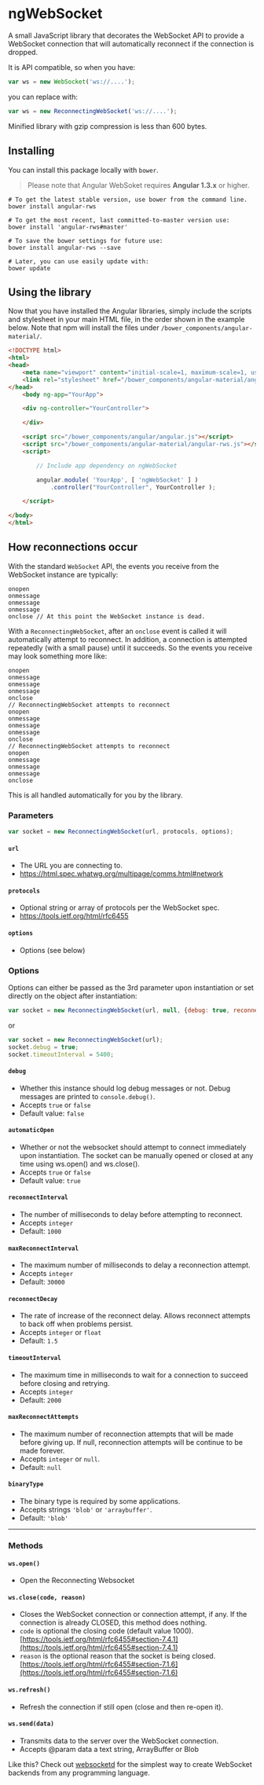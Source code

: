 # ngWebSocket

A small JavaScript library that decorates the WebSocket API to provide a WebSocket connection that will automatically reconnect if the connection is dropped.

It is API compatible, so when you have:

```javascript
var ws = new WebSocket('ws://....');
```

you can replace with:

```javascript
var ws = new ReconnectingWebSocket('ws://....');
```

Minified library with gzip compression is less than 600 bytes.

## Installing

You can install this package locally with `bower`.

> Please note that Angular WebSoket requires **Angular 1.3.x** or higher.

```shell
# To get the latest stable version, use bower from the command line.
bower install angular-rws

# To get the most recent, last committed-to-master version use:
bower install 'angular-rws#master'

# To save the bower settings for future use:
bower install angular-rws --save

# Later, you can use easily update with:
bower update
```

## Using the library

Now that you have installed the Angular libraries, simply include the scripts and stylesheet in your main HTML file, in the order shown in the example below. Note that npm  will install the files under `/bower_components/angular-material/`.

```html
<!DOCTYPE html>
<html>
<head>
    <meta name="viewport" content="initial-scale=1, maximum-scale=1, user-scalable=no" />
    <link rel="stylesheet" href="/bower_components/angular-material/angular-material.css">
</head>
    <body ng-app="YourApp">

    <div ng-controller="YourController">

    </div>

    <script src="/bower_components/angular/angular.js"></script>
    <script src="/bower_components/angular-material/angular-rws.js"></script>
    <script>

        // Include app dependency on ngWebSocket

        angular.module( 'YourApp', [ 'ngWebSocket' ] )
            .controller("YourController", YourController );

    </script>

</body>
</html>
```

## How reconnections occur

With the standard `WebSocket` API, the events you receive from the WebSocket instance are typically:

    onopen
    onmessage
    onmessage
    onmessage
    onclose // At this point the WebSocket instance is dead.

With a `ReconnectingWebSocket`, after an `onclose` event is called it will automatically attempt to reconnect. In addition, a connection is attempted repeatedly (with a small pause) until it succeeds. So the events you receive may look something more like:

    onopen
    onmessage
    onmessage
    onmessage
    onclose
    // ReconnectingWebSocket attempts to reconnect
    onopen
    onmessage
    onmessage
    onmessage
    onclose
    // ReconnectingWebSocket attempts to reconnect
    onopen
    onmessage
    onmessage
    onmessage
    onclose

This is all handled automatically for you by the library.

### Parameters

```javascript
var socket = new ReconnectingWebSocket(url, protocols, options);
```

#### `url`

- The URL you are connecting to.
- <https://html.spec.whatwg.org/multipage/comms.html#network>

#### `protocols`

- Optional string or array of protocols per the WebSocket spec.
- <https://tools.ietf.org/html/rfc6455>

#### `options`

- Options (see below)

### Options

Options can either be passed as the 3rd parameter upon instantiation or set directly on the object after instantiation:

```javascript
var socket = new ReconnectingWebSocket(url, null, {debug: true, reconnectInterval: 3000});
```

or

```javascript
var socket = new ReconnectingWebSocket(url);
socket.debug = true;
socket.timeoutInterval = 5400;
```

#### `debug`

- Whether this instance should log debug messages or not. Debug messages are printed to `console.debug()`.
- Accepts `true` or `false`
- Default value: `false`

#### `automaticOpen`

- Whether or not the websocket should attempt to connect immediately upon instantiation. The socket can be manually opened or closed at any time using ws.open() and ws.close().
- Accepts `true` or `false`
- Default value: `true`

#### `reconnectInterval`

- The number of milliseconds to delay before attempting to reconnect.
- Accepts `integer`
- Default: `1000`

#### `maxReconnectInterval`

- The maximum number of milliseconds to delay a reconnection attempt.
- Accepts `integer`
- Default: `30000`

#### `reconnectDecay`

- The rate of increase of the reconnect delay. Allows reconnect attempts to back off when problems persist.
- Accepts `integer` or `float`
- Default: `1.5`

#### `timeoutInterval`

- The maximum time in milliseconds to wait for a connection to succeed before closing and retrying.
- Accepts `integer`
- Default: `2000`

#### `maxReconnectAttempts`

- The maximum number of reconnection attempts that will be made before giving up. If null, reconnection attempts will be continue to be made forever.
- Accepts `integer` or `null`.
- Default: `null`

#### `binaryType`

- The binary type is required by some applications.
- Accepts strings `'blob'` or `'arraybuffer'`.
- Default: `'blob'`

---

### Methods

#### `ws.open()`

- Open the Reconnecting Websocket

#### `ws.close(code, reason)`

- Closes the WebSocket connection or connection attempt, if any. If the connection is already CLOSED, this method does nothing.
- `code` is optional the closing code (default value 1000). [https://tools.ietf.org/html/rfc6455#section-7.4.1](https://tools.ietf.org/html/rfc6455#section-7.4.1)
- `reason` is the optional reason that the socket is being closed. [https://tools.ietf.org/html/rfc6455#section-7.1.6](https://tools.ietf.org/html/rfc6455#section-7.1.6)

#### `ws.refresh()`

- Refresh the connection if still open (close and then re-open it).

#### `ws.send(data)`

- Transmits data to the server over the WebSocket connection.
- Accepts @param data a text string, ArrayBuffer or Blob

Like this? Check out [websocketd](https://github.com/ajsb85/bower-angular-websocket) for the simplest way to create WebSocket backends from any programming language.
